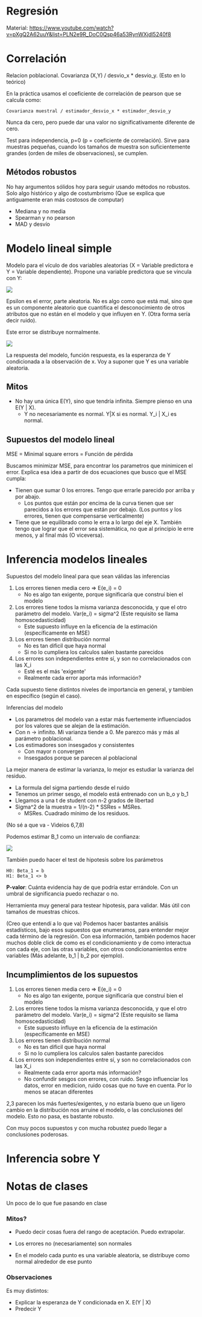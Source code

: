 # Regresión

Material: https://www.youtube.com/watch?v=pXgQ2A62uuY&list=PLN2e9R_DoC0Qsp46a53RynWXjdl5240f8

# Correlación

Relacion poblacional. Covarianza (X,Y) / desvio_x * desvio_y. (Esto en lo teórico)

En la práctica usamos el coeficiente de correlación de pearson que se calcula como: 

    Covarianza muestral / estimador_desvio_x * estimador_desvio_y

Nunca da cero, pero puede dar una valor no significativamente diferente de cero.

Test para independencia, p=0 (p = coeficiente de correlación). Sirve para muestras pequeñas, cuando los tamaños de muestra son suficientemente grandes (orden de miles de observaciones), se cumplen.

## Métodos robustos

No hay argumentos sólidos hoy para seguir usando métodos no robustos. Solo algo histórico y algo de costumbrismo (Que se explica que antiguamente eran más costosos de computar)

* Mediana y no media
* Spearman y no pearson
* MAD y desvío 

# Modelo lineal simple

Modelo para el vículo de dos variables aleatorias (X = Variable predictora e Y = Variable dependiente). Propone una variable predictora que se vincula con Y:

<img src="https://render.githubusercontent.com/render/math?math=Y=\beta_0 \pm \beta_1 X \pm \epsilon">


Epsilon es el error, parte aleatoria. No es algo como que está mal, sino que es un componente aleatorio que cuantifica el desconocimiento de otros atributos que no están en el modelo y que influyen en Y. (Otra forma sería decir ruido).

Este error se distribuye normalmente.

<img src="https://render.githubusercontent.com/render/math?math=E(Y|X = x_i)=\beta_0 \pm \beta_1 x_i \pm \epsilon">

La respuesta del modelo, función respuesta, es la esperanza de Y condicionada a la observación de x. Voy a suponer que Y es una variable aleatoria.

## Mitos

* No hay una única E(Y), sino que tendría infinita. Siempre pienso en una E(Y | X).
    * Y no necesariamente es normal. Y|X si es normal. Y_i | X_i es normal.

## Supuestos del modelo lineal

MSE = Minimal square errors = Función de pérdida

Buscamos minimizar MSE, para encontrar los parametros que minimicen el error. Explica esa idea a partir de dos ecuaciones que busco que el MSE cumpla:

* Tienen que sumar 0 los errores. Tengo que errarle parecido por arriba y por abajo. 
    * Los puntos que están por encima de la curva tienen que ser parecidos a los errores que están por debajo. (Los puntos y los errores, tienen que compensarse verticalmente)
* Tiene que se equilibrado como le erra a lo largo del eje X. También tengo que lograr que el error sea sistemática, no que al principio le erre menos, y al final más (O viceversa).


# Inferencia modelos lineales

Supuestos del modelo lineal para que sean válidas las inferencias

1. Los errores tienen media cero => E(e_i) = 0
    * No es algo tan exigente, porque significaría que construí bien el modelo
2. Los errores tiene todos la misma varianza desconocida, y que el otro parámetro del modelo. Var(e_i) = sigma^2 (Este requisito se llama homoscedasticidad)
    * Este supuesto influye en la eficencia de la estimación (específicamente en MSE)
3. Los errores tienen distribución normal
    * No es tan dificil que haya normal
    * Si no lo cumpliera los calculos salen bastante parecidos
4. Los errores son independientes entre sí, y son no correlacionados con las X_i
    * Esté es el más 'exigente'
    * Realmente cada error aporta más información?

Cada supuesto tiene distintos niveles de importancia en general, y tambien en específico (según el caso).

Inferencias del modelo

* Los parametros del modelo van a estar más fuertemente influenciados por los valores que se alejan de la estimación.
* Con n -> infinito. Mi varianza tiende a 0. Me parezco más y más al parámetro poblacional.
* Los estimadores son insesgados y consistentes
    * Con mayor n convergen
    * Insesgados porque se parecen al poblacional

La mejor manera de estimar la varianza, lo mejor es estudiar la varianza del residuo.

* La formula del sigma partiendo desde el ruido
* Tenemos un primer sesgo, el modelo está entrenado con un b_o y b_1
* Llegamos a una t de student con n-2 grados de libertad
* Sigma^2 de la muestra = 1/(n-2) * SSRes = MSRes.
    * MSRes. Cuadrado mínimo de los residuos.
 

(No sé a que va - Videios 6,7,8)

Podemos estimar B_1 como un intervalo de confianza:

<img src="https://render.githubusercontent.com/render/math?math=%7B%5Chat%7B%5Cbeta_1%7D%5Cpm%7Bt%7D_%7Bn-2%3B1-%20%5Cfrac%7B%5Calpha%7D%7Bn%7D%7D%5Ccdot%5Csqrt%7B%5Cfrac%7B%5Chat%7B%5Csigma%7D%7D%7B%5Csum_%7Bi%3D1%7D%5En(X_i-%5Coverline%7BX%7D)%5E2%7D%7D%7D">

También puedo hacer el test de hipotesis sobre los parámetros

    H0: Beta_1 = b
    H1: Beta_1 <> b

**P-valor**: Cuánta evidencia hay de que podría estar errándole. Con un umbral de significancia puedo rechazar o no.

Herramienta muy general para testear hipotesis, para validar. Más útil con tamaños de muestras chicos.

(Creo que entendí a lo que va)
Podemos hacer bastantes análisis estadísticos, bajo esos supuestos que enumeramos, para entender mejor cada término de la regresión. Con esa información, también podemos hacer muchos doble click de como es el condicionamiento y de como interactua con cada eje, con las otras variables, con otros condicionamientos entre variables (Más adelante, b_1 | b_2 por ejemplo).


## Incumplimientos de los supuestos


1. Los errores tienen media cero => E(e_i) = 0
    * No es algo tan exigente, porque significaría que construí bien el modelo
2. Los errores tiene todos la misma varianza desconocida, y que el otro parámetro del modelo. Var(e_i) = sigma^2 (Este requisito se llama homoscedasticidad)
    * Este supuesto influye en la eficencia de la estimación (específicamente en MSE)
3. Los errores tienen distribución normal 
    * No es tan dificil que haya normal
    * Si no lo cumpliera los calculos salen bastante parecidos
4. Los errores son independientes entre sí, y son no correlacionados con las X_i
    * Realmente cada error aporta más información?
    * No confundir sesgos con errores, con ruido. Sesgo influenciar los datos, error en medicion, ruido cosas que no tuve en cuenta. Por lo menos se atacan diferentes

2,3 parecen los más fuertes/exigentes, y no estaría bueno que un ligero cambio en la distribución nos arruine el modelo, o las conclusiones del modelo. Esto no pasa, es bastante robusto.

Con muy pocos supuestos y con mucha robustez puedo llegar a conclusiones poderosas.


# Inferencia sobre Y






# Notas de clases

Un poco de lo que fue pasando en clase 

### Mitos?

* Puedo decir cosas fuera del rango de aceptación. Puedo extrapolar.
* Los errores no (necesariamente) son normales

* En el modelo cada punto es una variable aleatoria, se distribuye como normal alrededor de ese punto



### Observaciones

Es muy distintos:

* Explicar la esperanza de Y condicionada en X. E(Y | X)
* Predecir Y
